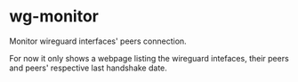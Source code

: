 # wg-monitor

Monitor wireguard interfaces' peers connection.

For now it only shows a webpage listing the wireguard intefaces, their peers and peers' respective last handshake date.